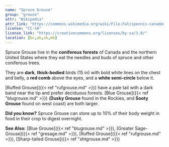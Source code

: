 ```yaml
---
name: "Spruce Grouse"
group: "grouse"
attr: "Wikipedia"
attr_link: "https://commons.wikimedia.org/wiki/File:Falcipennis-canadensis-001.jpg"
license: "CC-SA"
license_link: "https://creativecommons.org/licenses/by-sa/3.0/"
location: [bc,ab,sk,mb]
---
```

Spruce Grouse live in the **coniferous forests** of Canada and the northern United States where they eat the needles and buds of spruce and other coniferous trees.

They are **dark**, **thick-bodied** birds (15 in) with bold white lines on the chest and belly, a **red comb** above the eyes, and a **white semi-circle** below it.

[Ruffed Grouse]({{< ref "rufgrouse.md" >}}) have a pale tail with a dark band near the tip and prefer deciduous forests. [Blue Grouse]({{< ref "blugrouse.md" >}}) (__Dusky Grouse__ found in the Rockies, and __Sooty Grouse__ found on west coast) are both larger.

**Did you know?** Spruce Grouse can store up to 10% of their body weight in food in their crop to digest overnight.

<!-- generated, do not edit -->
**See Also:**
[Blue Grouse]({{< ref "blugrouse.md" >}}),
[Greater Sage-Grouse]({{< ref "gresage.md" >}}),
[Ruffed Grouse]({{< ref "rufgrouse.md" >}}),
[Sharp-tailed Grouse]({{< ref "shtgrouse.md" >}})
